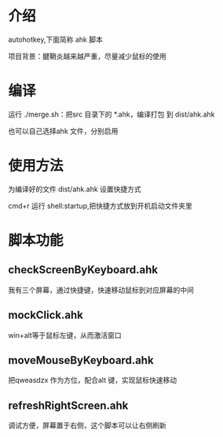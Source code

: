 # 介绍
autohotkey,下面简称 ahk 脚本

项目背景：腱鞘炎越来越严重，尽量减少鼠标的使用

# 编译
运行 ./merge.sh：把src 目录下的 *.ahk，编译打包 到 dist/ahk.ahk

也可以自己选择ahk 文件，分别启用

# 使用方法
为编译好的文件 dist/ahk.ahk 设置快捷方式

cmd+r 运行 shell:startup,把快捷方式放到开机启动文件夹里

# 脚本功能
## checkScreenByKeyboard.ahk  
我有三个屏幕，通过快捷键，快速移动鼠标到对应屏幕的中间

## mockClick.ahk  
win+alt等于鼠标左键，从而激活窗口

## moveMouseByKeyboard.ahk  
把qweasdzx 作为方位，配合alt 键，实现鼠标快速移动

## refreshRightScreen.ahk
调试方便，屏幕置于右侧，这个脚本可以让右侧刷新